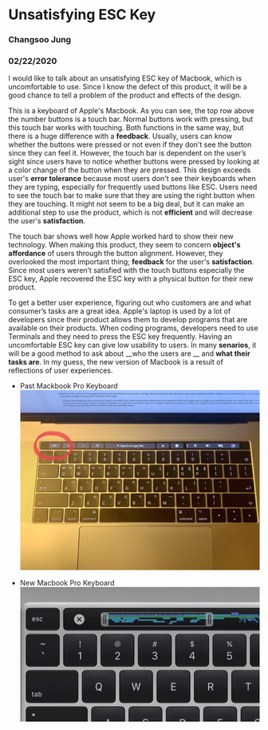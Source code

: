 # Unsatisfying ESC Key

### Changsoo Jung
### 02/22/2020

I would like to talk about an unsatisfying ESC key of Macbook, which is uncomfortable to use. Since I know the defect of this product, it will be a good chance to tell a problem of the product and effects of the design.
  
  This is a keyboard of Apple's Macbook. As you can see, the top row above the number buttons is a touch bar. Normal buttons work with pressing, but this touch bar works with touching. Both functions in the same way, but there is a huge difference with a __feedback__. Usually, users can know whether the buttons were pressed or not even if they don't see the button since they can feel it. However, the touch bar is dependent on the user’s sight since users have to notice whether buttons were pressed by looking at a color change of the button when they are pressed. This design exceeds user's __error tolerance__ because most users don't see their keyboards when they are typing, especially for frequently used buttons like ESC. Users need to see the touch bar to make sure that they are using the right button when they are touching. It might not seem to be a big deal, but it can make an additional step to use the product, which is not __efficient__ and will decrease the user's __satisfaction__.

The touch bar shows well how Apple worked hard to show their new technology. When making this product, they seem to concern __object's affordance__ of users through the button alignment. However, they overlooked the most important thing; __feedback__ for the user's __satisfaction__. Since most users weren’t satisfied with the touch buttons especially the ESC key, Apple recovered the ESC key with a physical button for their new product.
  
  To get a better user experience, figuring out who customers are and what consumer’s tasks are a great idea. Apple's laptop is used by a lot of developers since their product allows them to develop programs that are available on their products. When coding programs, developers need to use Terminals and they need to press the ESC key frequently. Having an uncomfortable ESC key can give low usability to users. In many __senarios__, it will be a good method to ask about __who the users are __ and __what their tasks are__. In my guess, the new version of Macbook is a result of reflections of user experiences.


* Past Mackbook Pro Keyboard
![alt text](../assets/Journal1.JPG "Journal1 img1")

* New Macbook Pro Keyboard
![alt text](../assets/Journal1-2.jpg "Journal1 img2")

